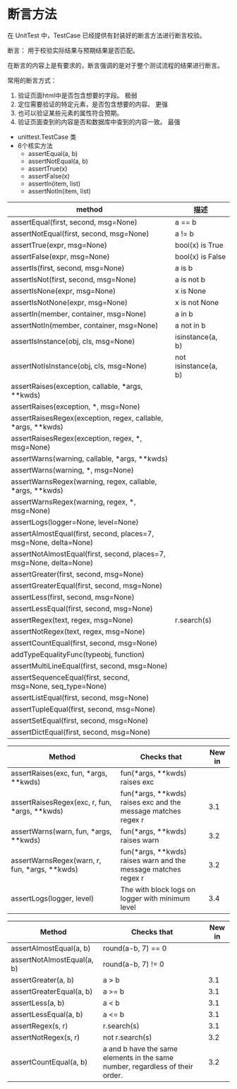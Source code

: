 # 断言方法

在 UnitTest 中，TestCase 已经提供有封装好的断言方法进行断言校验。

断言： 用于校验实际结果与预期结果是否匹配。

在断言的内容上是有要求的，断言强调的是对于整个测试流程的结果进行断言。

常用的断言方式：
1. 验证页面html中是否包含想要的字段。  极弱
2. 定位需要验证的特定元素，是否包含想要的内容。  更强
3. 也可以验证某些元素的属性符合预期。
4. 验证页面查到的内容是否和数据库中查到的内容一致。  最强



* unittest.TestCase 类
* 6个核实方法
  * assertEqual(a, b)
  * assertNotEqual(a, b)
  * assertTrue(x)
  * assertFalse(x)
  * assertIn(item, list)
  * assertNotIn(item, list)


| method                                                              | 描述                 |
| ------------------------------------------------------------------- | -------------------- |
| assertEqual(first, second, msg=None)                                | a == b               |
| assertNotEqual(first, second, msg=None)                             | a != b               |
| assertTrue(expr, msg=None)                                          | bool(x) is True      |
| assertFalse(expr, msg=None)                                         | bool(x) is False     |
| assertIs(first, second, msg=None)                                   | a is b               |
| assertIsNot(first, second, msg=None)                                | a is not b           |
| assertIsNone(expr, msg=None)                                        | x is None            |
| assertIsNotNone(expr, msg=None)                                     | x is not None        |
| assertIn(member, container, msg=None)                               | a in b               |
| assertNotIn(member, container, msg=None)                            | a not in b           |
| assertIsInstance(obj, cls, msg=None)                                | isinstance(a, b)     |
| assertNotIsInstance(obj, cls, msg=None)                             | not isinstance(a, b) |
| assertRaises(exception, callable, *args, **kwds)                    |                      |
| assertRaises(exception, *, msg=None)                                |                      |
| assertRaisesRegex(exception, regex, callable, *args, **kwds)        |                      |
| assertRaisesRegex(exception, regex, *, msg=None)                    |                      |
| assertWarns(warning, callable, *args, **kwds)                       |                      |
| assertWarns(warning, *, msg=None)                                   |                      |
| assertWarnsRegex(warning, regex, callable, *args, **kwds)           |                      |
| assertWarnsRegex(warning, regex, *, msg=None)                       |                      |
| assertLogs(logger=None, level=None)                                 |                      |
| assertAlmostEqual(first, second, places=7, msg=None, delta=None)    |                      |
| assertNotAlmostEqual(first, second, places=7, msg=None, delta=None) |                      |
| assertGreater(first, second, msg=None)                              |                      |
| assertGreaterEqual(first, second, msg=None)                         |                      |
| assertLess(first, second, msg=None)                                 |                      |
| assertLessEqual(first, second, msg=None)                            |                      |
| assertRegex(text, regex, msg=None)                                  | r.search(s)          |
| assertNotRegex(text, regex, msg=None)                               |                      |
| assertCountEqual(first, second, msg=None)                           |                      |
| addTypeEqualityFunc(typeobj, function)                              |                      |
| assertMultiLineEqual(first, second, msg=None)                       |                      |
| assertSequenceEqual(first, second, msg=None, seq_type=None)         |                      |
| assertListEqual(first, second, msg=None)                            |                      |
| assertTupleEqual(first, second, msg=None)                           |                      |
| assertSetEqual(first, second, msg=None)                             |                      |
| assertDictEqual(first, second, msg=None)                            |                      |







| Method                                        | Checks that                                                    | New in |
| --------------------------------------------- | -------------------------------------------------------------- | ------ |
| assertRaises(exc, fun, *args, **kwds)         | fun(*args, **kwds) raises exc                                  |        |
| assertRaisesRegex(exc, r, fun, *args, **kwds) | fun(*args, **kwds) raises exc and the message matches regex r  | 3.1    |
| assertWarns(warn, fun, *args, **kwds)         | fun(*args, **kwds) raises warn                                 | 3.2    |
| assertWarnsRegex(warn, r, fun, *args, **kwds) | fun(*args, **kwds) raises warn and the message matches regex r | 3.2    |
| assertLogs(logger, level)                     | The with block logs on logger with minimum level               | 3.4    |





| Method                     | Checks that                                                                   | New in |
| -------------------------- | ----------------------------------------------------------------------------- | ------ |
| assertAlmostEqual(a, b)    | round(a-b, 7) == 0                                                            |        |
| assertNotAlmostEqual(a, b) | round(a-b, 7) != 0                                                            |        |
| assertGreater(a, b)        | a > b                                                                         | 3.1    |
| assertGreaterEqual(a, b)   | a >= b                                                                        | 3.1    |
| assertLess(a, b)           | a < b                                                                         | 3.1    |
| assertLessEqual(a, b)      | a <= b                                                                        | 3.1    |
| assertRegex(s, r)          | r.search(s)                                                                   | 3.1    |
| assertNotRegex(s, r)       | not r.search(s)                                                               | 3.2    |
| assertCountEqual(a, b)     | a and b have the same elements in the same number, regardless of their order. | 3.2    |



